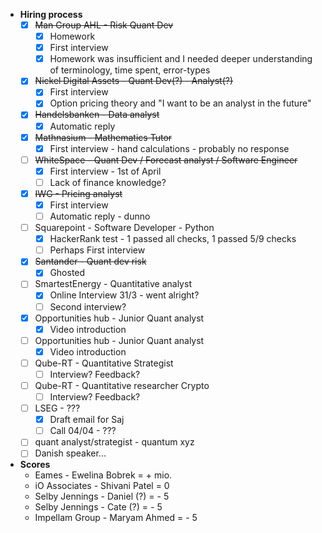 - **Hiring process**
   - [x] ~~Man Group AHL - Risk Quant Dev~~
      - [x] Homework
      - [x] First interview
      - [x] Homework was insufficient and I needed deeper understanding of terminology, time spent, error-types
   - [x] ~~Nickel Digital Assets - Quant Dev(?) - Analyst(?)~~
      - [x] First interview
      - [x] Option pricing theory and "I want to be an analyst in the future"
   - [x] ~~Handelsbanken - Data analyst~~
      - [x] Automatic reply
   - [x] ~~Mathnasium - Mathematics Tutor~~
      - [x] First interview - hand calculations - probably no response
   - [ ] ~~WhiteSpace - Quant Dev / Forecast analyst / Software Engineer~~
      - [x] First interview - 1st of April
      - [ ] Lack of finance knowledge?
   - [x] ~~IWG - Pricing analyst~~
      - [x] First interview
      - [ ] Automatic reply - dunno
   - [ ] Squarepoint - Software Developer - Python
      - [x] HackerRank test - 1 passed all checks, 1 passed 5/9 checks
      - [ ] Perhaps First interview
   - [x] ~~Santander - Quant dev risk~~
      - [x] Ghosted
   - [ ] SmartestEnergy - Quantitative analyst
      - [x] Online Interview 31/3 - went alright?
      - [ ] Second interview?
   - [x] Opportunities hub - Junior Quant analyst
      - [x] Video introduction
   - [ ] Opportunities hub - Junior Quant analyst
      - [x] Video introduction
   - [ ] Qube-RT - Quantitative Strategist
      - [ ] Interview? Feedback?
   - [ ] Qube-RT - Quantitative researcher Crypto
      - [ ] Interview? Feedback?
   - [ ] LSEG - ???
      - [x] Draft email for Saj
      - [ ] Call 04/04 - ???
   - [ ] quant analyst/strategist - quantum xyz
   - [ ] Danish speaker...

- **Scores**
   - Eames - Ewelina Bobrek = + mio.
   - iO Associates - Shivani Patel = 0
   - Selby Jennings - Daniel (?) = - 5
   - Selby Jennings - Cate (?) = - 5
   - Impellam Group - Maryam Ahmed = - 5
